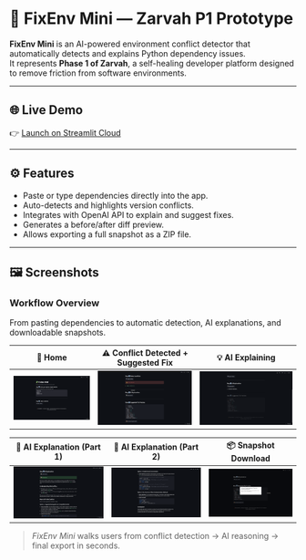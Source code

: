 # 🧩 FixEnv Mini — Zarvah P1 Prototype

**FixEnv Mini** is an AI-powered environment conflict detector that automatically detects and explains Python dependency issues.  
It represents **Phase 1 of Zarvah**, a self-healing developer platform designed to remove friction from software environments.

---

## 🌐 Live Demo
👉 [Launch on Streamlit Cloud](https://fixenvmini-zarvahp1.streamlit.app)

---

## ⚙️ Features
- Paste or type dependencies directly into the app.
- Auto-detects and highlights version conflicts.
- Integrates with OpenAI API to explain and suggest fixes.
- Generates a before/after diff preview.
- Allows exporting a full snapshot as a ZIP file.

---

## 🖼️ Screenshots

### Workflow Overview  
From pasting dependencies to automatic detection, AI explanations, and downloadable snapshots.

| 🧩 Home | ⚠️ Conflict Detected + Suggested Fix | 💡 AI Explaining |
|:--:|:--:|:--:|
| ![Home](assets/home.png) | ![Conflict + Fix Preview](assets/detect_conflicts.png) | ![AI Enquiry](assets/ai_enquiry.png) |

| 🧠 AI Explanation (Part 1) | 🧩 AI Explanation (Part 2) | 📦 Snapshot Download |
|:--:|:--:|:--:|
| ![AI Explained 1](assets/ai_explained_1.png) | ![AI Explained 2](assets/ai_explained_2.png) | ![Download](assets/snapshot_download.png) |

> *FixEnv Mini* walks users from conflict detection → AI reasoning → final export in seconds.
